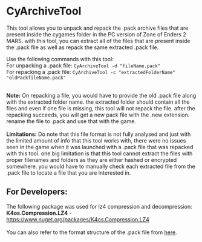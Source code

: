 # CyArchiveTool

This tool allows you to unpack and repack the .pack archive files that are present inside the cygames folder in the PC version of Zone of Enders 2 MARS. with this tool, you can extract all of the files that are present inside the .pack file as well as repack the same extracted .pack file.

Use the following commands with this tool:
<br>For unpacking a .pack file: ```CyArchiveTool -d "fileName.pack" ```
<br>For repacking a .pack file: ```CyArchiveTool -c "extractedFolderName" "oldPackfileName.pack" ```

<br>**Note:** On repacking a file, you would have to provide the old .pack file along with the extracted folder name. the extracted folder should contain all the files and even if one file is missing, this tool will not repack the file. after the repacking succeeds, you will get a new pack file with the .new extension. rename the file to .pack and use that with the game.
<br><br>
**Limitations:** Do note that this file format is not fully analysed and just with the limited amount of info that this tool works with, there were no issues seen in the game when it was launched with a .pack file that was repacked with this tool. one big limitation is that this tool cannot extract the files with proper filenames and folders as they are either hashed or encrypted somewhere. you would have to manually check each extracted file from the .pack file to locate a file that you are interested in. 

## For Developers:
The following package was used for lz4 compression and decompression:
<br>**K4os.Compression.LZ4** - https://www.nuget.org/packages/K4os.Compression.LZ4
<br><br>You can also refer to the format structure of the .pack file from [here](FormatStruct.md).
